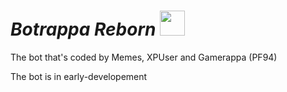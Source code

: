 # *Botrappa Reborn* <img SRC=https://raw.githubusercontent.com/discordcloudsoftware/Botrappa/master/Bot/favicon.png WIDTH=40 HEIGHT=40>
The bot that's coded by Memes, XPUser and Gamerappa (PF94)

The bot is in early-developement
